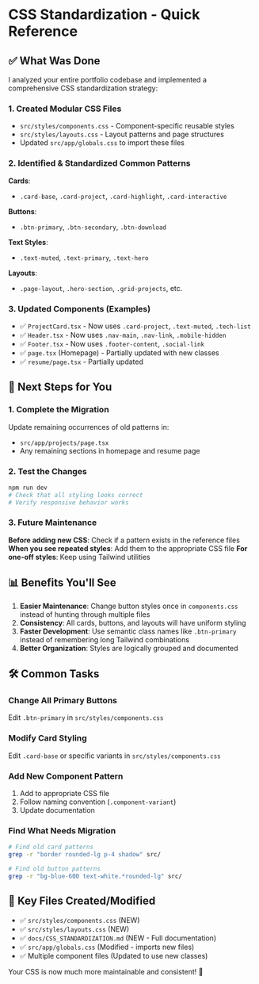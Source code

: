 # CSS Standardization - Quick Reference

## ✅ What Was Done

I analyzed your entire portfolio codebase and implemented a comprehensive CSS standardization strategy:

### 1. Created Modular CSS Files
- `src/styles/components.css` - Component-specific reusable styles
- `src/styles/layouts.css` - Layout patterns and page structures
- Updated `src/app/globals.css` to import these files

### 2. Identified & Standardized Common Patterns

**Cards**: 
- `.card-base`, `.card-project`, `.card-highlight`, `.card-interactive`

**Buttons**: 
- `.btn-primary`, `.btn-secondary`, `.btn-download`

**Text Styles**: 
- `.text-muted`, `.text-primary`, `.text-hero`

**Layouts**: 
- `.page-layout`, `.hero-section`, `.grid-projects`, etc.

### 3. Updated Components (Examples)
- ✅ `ProjectCard.tsx` - Now uses `.card-project`, `.text-muted`, `.tech-list`
- ✅ `Header.tsx` - Now uses `.nav-main`, `.nav-link`, `.mobile-hidden`
- ✅ `Footer.tsx` - Now uses `.footer-content`, `.social-link`
- ✅ `page.tsx` (Homepage) - Partially updated with new classes
- ✅ `resume/page.tsx` - Partially updated

## 🔄 Next Steps for You

### 1. Complete the Migration
Update remaining occurrences of old patterns in:
- `src/app/projects/page.tsx`
- Any remaining sections in homepage and resume page

### 2. Test the Changes
```bash
npm run dev
# Check that all styling looks correct
# Verify responsive behavior works
```

### 3. Future Maintenance

**Before adding new CSS**: Check if a pattern exists in the reference files
**When you see repeated styles**: Add them to the appropriate CSS file
**For one-off styles**: Keep using Tailwind utilities

## 📊 Benefits You'll See

1. **Easier Maintenance**: Change button styles once in `components.css` instead of hunting through multiple files
2. **Consistency**: All cards, buttons, and layouts will have uniform styling
3. **Faster Development**: Use semantic class names like `.btn-primary` instead of remembering long Tailwind combinations
4. **Better Organization**: Styles are logically grouped and documented

## 🛠️ Common Tasks

### Change All Primary Buttons
Edit `.btn-primary` in `src/styles/components.css`

### Modify Card Styling  
Edit `.card-base` or specific variants in `src/styles/components.css`

### Add New Component Pattern
1. Add to appropriate CSS file
2. Follow naming convention (`.component-variant`)
3. Update documentation

### Find What Needs Migration
```bash
# Find old card patterns
grep -r "border rounded-lg p-4 shadow" src/

# Find old button patterns  
grep -r "bg-blue-600 text-white.*rounded-lg" src/
```

## 📁 Key Files Created/Modified

- ✅ `src/styles/components.css` (NEW)
- ✅ `src/styles/layouts.css` (NEW) 
- ✅ `docs/CSS_STANDARDIZATION.md` (NEW - Full documentation)
- ✅ `src/app/globals.css` (Modified - imports new files)
- ✅ Multiple component files (Updated to use new classes)

Your CSS is now much more maintainable and consistent! 🎉 